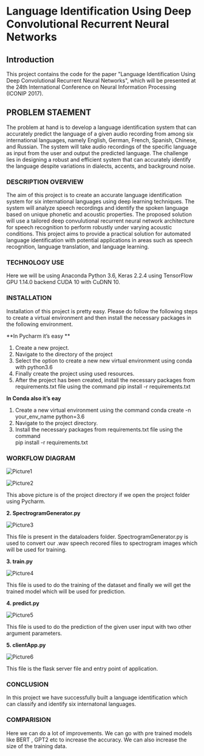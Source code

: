 # Language Identification Using Deep Convolutional Recurrent Neural Networks

## Introduction

This project contains the code for the paper "Language Identification Using Deep Convolutional Recurrent Neural Networks", which will be presented at the 24th International Conference on Neural Information Processing (ICONIP 2017).

## PROBLEM STAEMENT

The problem at hand is to develop a language identification system that can accurately predict the language of a given audio recording from among six international languages, namely English, German, French, Spanish, Chinese, and Russian. The system will take audio recordings of the specific language as input from the user and output the predicted language. The challenge lies in designing a robust and efficient system that can accurately identify the language despite variations in dialects, accents, and background noise.

### **DESCRIPTION OVERVIEW**

The aim of this project is to create an accurate language identification system for six international languages using deep learning techniques. The system will analyze speech recordings and identify the spoken language based on unique phonetic and acoustic properties. The proposed solution will use a tailored deep convulutional recurrent neural network architecture for speech recognition to perform robustly under varying acoustic conditions. This project aims to provide a practical solution for automated language identification with potential applications in areas such as speech recognition, language translation, and language learning.

### **TECHNOLOGY USE**

Here we will be using Anaconda Python 3.6, Keras 2.2.4 using TensorFlow GPU 1.14.0 backend CUDA 10 with CuDNN 10. 

### **INSTALLATION**

Installation of this project is pretty easy. Please do follow the following steps to create a virtual environment and then install the necessary packages in the following environment.

**In Pycharm it’s easy **

1. Create a new project.
2. Navigate to the directory of the project
3. Select the option to create a new new virtual environment using conda with python3.6
4. Finally create the project using used resources.
5. After the project has been created, install the necessary packages from requirements.txt file using the command pip install -r requirements.txt


**In Conda also it’s eay**

1. Create a new virtual environment using the command
    conda create -n your_env_name python=3.6
2. Navigate to the project directory.
3. Install the necessary packages from requirements.txt file using the command         
pip install -r requirements.txt

### **WORKFLOW DIAGRAM**

![Picture1](https://user-images.githubusercontent.com/78642104/202015195-c0d8b584-0bcc-43c5-8728-faa51118e50e.jpg)


![Picture2](https://user-images.githubusercontent.com/78642104/202015270-f4bd6edf-db42-40da-a7bc-9f21c7a31ae5.png)

This above picture is of the project directory if we open the project folder using Pycharm. 

**2. SpectrogramGenerator.py**

![Picture3](https://user-images.githubusercontent.com/78642104/202015467-09581a24-6d44-442e-8a91-8b79fb45bad3.jpg)

This file is present in the dataloaders folder. SpectrogramGenerator.py is used to convert our .wav speech recored files to spectrogram images which will be used for training.

**3. train.py**

![Picture4](https://user-images.githubusercontent.com/78642104/202015578-4761cbed-3d0f-4aea-b15a-4992e6e3e1a9.jpg)

This file is used to do the training of the dataset and finally we will get the trained model which will be used for prediction.

**4. predict.py**

![Picture5](https://user-images.githubusercontent.com/78642104/202015750-b7ff9e89-0e72-4c9b-b0ab-082a69e07e6a.jpg)

This file is used to do the prediction of the given user input with two other argument parameters.

**5. clientApp.py**

![Picture6](https://user-images.githubusercontent.com/78642104/202015815-acaf5fbd-f775-4201-b3aa-d984c14384e4.jpg)

This file is the flask server file and entry point of application.

### **CONCLUSION**

In this project we have successfully built a language identification which can classify and identify six internatonal languages.

### **COMPARISION**

Here we can do a lot of improvements. We can go with pre trained models like BERT , GPT2 etc to increase the accuracy. We can also increase the size of the training data.








